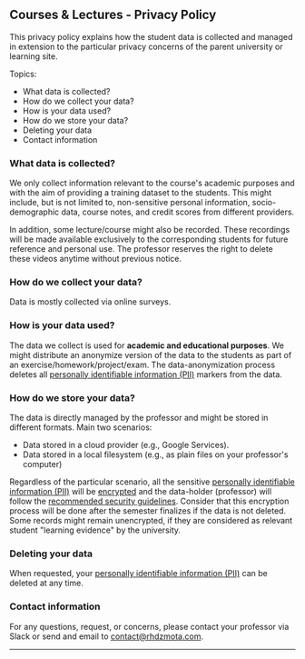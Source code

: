 
## Courses & Lectures - Privacy Policy

This privacy policy explains how the student data is collected and managed 
in extension to the particular privacy concerns of the parent university or learning site.

Topics: 

* What data is collected? 
* How do we collect your data? 
* How is your data used? 
* How do we store your data? 
* Deleting your data
* Contact information

### What data is collected? 

We only collect information relevant to the course's academic purposes and with the aim of providing a training dataset to the students.
This might include, but is not limited to, non-sensitive personal information, socio-demographic data, course notes, and credit scores from different providers.

In addition, some lecture/course might also be recorded. These recordings will be made available exclusively to the 
corresponding students for future reference and personal use. The professor reserves the right to delete these videos
anytime without previous notice.

### How do we collect your data? 

Data is mostly collected via online surveys.

### How is your data used? 

The data we collect is used for **academic and educational purposes**. We might distribute an anonymize version of the data to the students as part of an exercise/homework/project/exam. The data-anonymization process deletes all [personally identifiable information (PII)] markers from the data. 

### How do we store your data? 

The data is directly managed by the professor and might be stored in different formats. Main two scenarios: 

* Data stored in a cloud provider (e.g., Google Services).
* Data stored in a local filesystem (e.g., as plain files on your professor's computer)

Regardless of the particular scenario, all the sensitive [personally identifiable information (PII)]
will be [encrypted](https://searchsecurity.techtarget.com/definition/encryption)
and the data-holder (professor) will follow the [recommended security guidelines](https://www.ngdata.com/data-privacy-guide-for-banks-and-financial-institutions/).
Consider that this encryption process will be done after the semester finalizes if the data is not deleted.
Some records might remain unencrypted, if they are considered as relevant student "learning evidence" by the university.

### Deleting your data

When requested, your [personally identifiable information (PII)] can be deleted at any time. 

### Contact information

For any questions, request, or concerns, please contact your professor via Slack or send and email to [contact@rhdzmota.com](https://rhdzmota.com/).


---

[personally identifiable information (PII)]: https://searchfinancialsecurity.techtarget.com/definition/personally-identifiable-information

